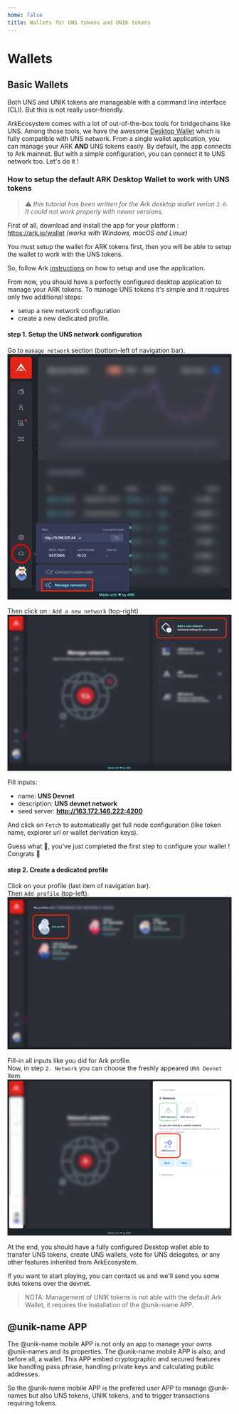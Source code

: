 ```yaml
---
home: false
title: Wallets for UNS tokens and UNIK tokens
---
```


# Wallets

## Basic Wallets

Both UNS and UNIK tokens are manageable with a command line interface (CLI). But this is not really user-friendly. 

ArkEcosystem comes with a lot of out-of-the-box tools for bridgechains like UNS. 
Among those tools, we have the awesome [Desktop Wallet](https://ark.io/wallet) which is fully compatible with UNS network. 
From a single wallet application, you can manage your ARK **AND** UNS tokens easily. 
By default, the app connects to Ark mainnet. But with a simple configuration, you can connect it to UNS network too. Let's do it !

### How to setup the default ARK Desktop Wallet to work with UNS tokens

> :warning: *this tutorial has been written for the Ark desktop wallet verion `2.6`. It could not work properly with newer versions.*

First of all, download and install the app for your platform : https://ark.io/wallet  *(works with Windows, macOS and Linux)*

You must setup the wallet for ARK tokens first, then you will be able to setup the wallet to work with the UNS tokens. 

So, follow Ark [instructions](https://docs.ark.io/tutorials/usage-guides/how-to-use-ark-desktop-wallet.html) on how to setup and use the application. 

From now, you should have a perfectly configured desktop application to manage your ARK tokens.
To manage UNS tokens it's simple and it requires only two additional steps: 
- setup a new network configuration
- create a new dedicated profile.

#### step 1. Setup the UNS network configuration

Go to `manage network` section (bottom-left of navigation bar).  
![manage-network](./images/manage-network.png)

Then click on : `Add a new network` (top-right)  
![add-network](./images/new-network.png)

Fill inputs:
- name: **UNS Devnet**
- description: **UNS devnet network**
- seed server: **http://163.172.146.222:4200**

And click on `Fetch` to automatically get full node configuration (like token name, explorer url or wallet derivation keys).

Guess what 🤔, you've just completed the first step to configure your wallet ! Congrats 🎉

#### step 2. Create a dedicated profile

Click on your profile (last item of navigation bar).  
Then `Add profile` (top-left). 
![add-profile](./images/add-profile.png)

Fill-in all inputs like you did for Ark profile.  
Now, in step `2. Network` you can choose the freshly appeared `UNS Devnet` item.  
![network](./images/network.png)

At the end, you should have a fully configured Desktop wallet able to transfer UNS tokens, create UNS wallets, vote for UNS delegates, or any other features inherited from ArkEcosystem.

If you want to start playing, you can contact us and we'll send you some `DUNS` tokens over the devnet.

> NOTA: Management of UNIK tokens is not able with the default Ark Wallet, it requires the installation of the @unik-name APP.


## @unik-name APP

The @unik-name mobile APP is not only an app to manage your owns @unik-names and its properties. The @unik-name mobile APP is also, and before all, a wallet. This APP embed cryptographic and secured features like handling pass phrase, handling private keys and calculating public addresses. 

So the @unik-name mobile APP is the prefered user APP to manage @unik-names but also UNS tokens, UNIK tokens, and to trigger transactions requiring tokens.

